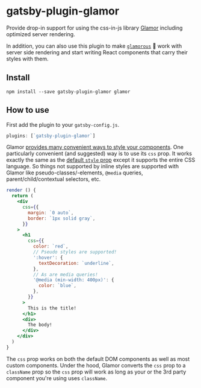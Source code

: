 # gatsby-plugin-glamor

Provide drop-in support for using the css-in-js library
[Glamor](https://github.com/threepointone/glamor) including optimized server
rendering.

In addition, you can also use this plugin to make
[`glamorous`](https://github.com/paypal/glamorous) 💄 work with server side
rendering and start writing React components that carry their styles with them.

## Install

`npm install --save gatsby-plugin-glamor glamor`

## How to use

First add the plugin to your `gatsby-config.js`.

```javascript
plugins: [`gatsby-plugin-glamor`]
```

Glamor
[provides many convenient ways to style your components](https://github.com/threepointone/glamor/blob/master/docs/howto.md).
One particularly convenient (and suggested) way is to use its `css` prop. It
works exactly the same as the
[default `style` prop](https://facebook.github.io/react/docs/dom-elements.html#style)
except it supports the entire CSS language. So things not supported by inline
styles are supported with Glamor like pseudo-classes/-elements, `@media`
queries, parent/child/contextual selectors, etc.

```jsx
render () {
  return (
    <div
      css={{
        margin: `0 auto`,
        border: `1px solid gray`,
      }}
    >
      <h1
        css={{
          color: `red`,
          // Pseudo styles are supported!
          ':hover': {
            textDecoration: `underline`,
          },
          // As are media queries!
          '@media (min-width: 400px)': {
            color: `blue`,
          },
        }}
      >
        This is the title!
      </h1>
      <div>
        The body!
      </div>
    </div>
  )
}
```

The `css` prop works on both the default DOM components as well as most custom
components. Under the hood, Glamor converts the `css` prop to a `className` prop
so the `css` prop will work as long as your or the 3rd party component you're
using uses `className`.
